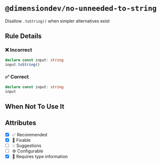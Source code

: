 <!-- begin title -->

# `@dimensiondev/no-unneeded-to-string`

Disallow `.toString()` when simpler alternatives exist

<!-- end title -->

## Rule Details

### :x: Incorrect

```ts
declare const input: string
input.toString()
```

### :white_check_mark: Correct

```ts
declare const input: string
input
```

## When Not To Use It

## Attributes

<!-- begin attributes -->

- [x] :white_check_mark: Recommended
- [x] :wrench: Fixable
- [ ] :bulb: Suggestions
- [ ] :gear: Configurable
- [x] :thought_balloon: Requires type information

<!-- end attributes -->
